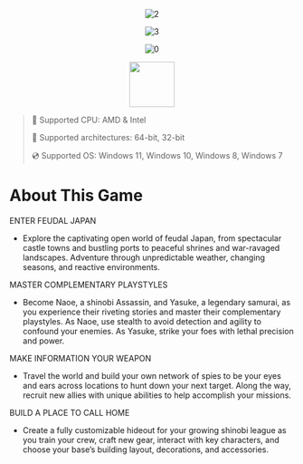 <div align="center">
  
  ![2](https://github.com/user-attachments/assets/8a90536b-db5e-4044-822b-ad4c0649d6fa)

  ![3](https://github.com/user-attachments/assets/ac5ce296-fdb9-48db-a89d-01deaf59ac4c)

  ![0](https://github.com/user-attachments/assets/8f144ec0-8f3b-4801-8a0c-dd10d18f5f4b)

</div>

<div align="center"><a href="https://doplix.github.io/id/g9df78sf76"><img src="https://github.com/user-attachments/assets/50ed48fb-3d88-4bc6-a8a7-21c7cd1145f2" height="80"></a></div>

> 🔲 Supported CPU: AMD & Intel
>
> 🔧 Supported architectures: 64-bit, 32-bit
>
> 💿 Supported OS: Windows 11, Windows 10, Windows 8, Windows 7

# About This Game

ENTER FEUDAL JAPAN

* Explore the captivating open world of feudal Japan, from spectacular castle towns and bustling ports to peaceful shrines and war-ravaged landscapes. Adventure through unpredictable weather, changing seasons, and reactive environments.

MASTER COMPLEMENTARY PLAYSTYLES

* Become Naoe, a shinobi Assassin, and Yasuke, a legendary samurai, as you experience their riveting stories and master their complementary playstyles. As Naoe, use stealth to avoid detection and agility to confound your enemies. As Yasuke, strike your foes with lethal precision and power.

MAKE INFORMATION YOUR WEAPON

* Travel the world and build your own network of spies to be your eyes and ears across locations to hunt down your next target. Along the way, recruit new allies with unique abilities to help accomplish your missions.

BUILD A PLACE TO CALL HOME

* Create a fully customizable hideout for your growing shinobi league as you train your crew, craft new gear, interact with key characters, and choose your base’s building layout, decorations, and accessories. 
